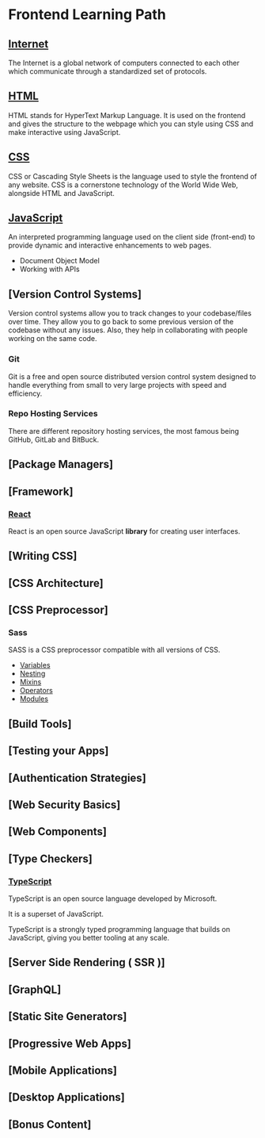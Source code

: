 # Frontend Learning Path

## [Internet](/Documents/roadmap-docs/internet-roadmap.md)

The Internet is a global network of computers connected to each other which communicate through a standardized set of protocols.

## [HTML](/Documents/roadmap-docs/html-roadmap.md)

HTML stands for HyperText Markup Language. It is used on the frontend and gives the structure to the webpage which you can style using CSS and make interactive using JavaScript.

## [CSS](/Documents/roadmap-docs/css-roadmap.md)

CSS or Cascading Style Sheets is the language used to style the frontend of any website. CSS is a cornerstone technology of the World Wide Web, alongside HTML and JavaScript.

## [JavaScript](/Documents/roadmap-docs/javascript-roadmap.md)

An interpreted programming language used on the client side (front-end) to provide dynamic and interactive enhancements to web pages.

- Document Object Model
- Working with APIs

## [Version Control Systems]

Version control systems allow you to track changes to your codebase/files over time. They allow you to go back to some previous version of the codebase without any issues. Also, they help in collaborating with people working on the same code.

### Git

Git is a free and open source distributed version control system designed to handle everything from small to very large projects with speed and efficiency.

### Repo Hosting Services

There are different repository hosting services, the most famous being GitHub, GitLab and BitBuck.

## [Package Managers]

## [Framework]

### [React](/Documents/roadmap-docs/react-roadmap.md)

React is an open source JavaScript **library** for creating user interfaces.

## [Writing CSS]

## [CSS Architecture]

## [CSS Preprocessor]

### Sass

SASS is a CSS preprocessor compatible with all versions of CSS.

- [Variables](/SCSS/variables.scss)
- [Nesting](/SCSS/nesting.scss)
- [Mixins](/SCSS/mixins.scss)
- [Operators](/SCSS/operators.scss)
- [Modules](/SCSS/modules/)

## [Build Tools]

## [Testing your Apps]

## [Authentication Strategies]

## [Web Security Basics]

## [Web Components]

## [Type Checkers]

### [TypeScript](/Docs/ts/typescript.md)

TypeScript is an open source language developed by Microsoft.

It is a superset of JavaScript.

TypeScript is a strongly typed programming language that builds on JavaScript, giving you better tooling at any scale.

## [Server Side Rendering ( SSR )]

## [GraphQL]

## [Static Site Generators]

## [Progressive Web Apps]

## [Mobile Applications]

## [Desktop Applications]

## [Bonus Content]

